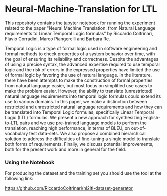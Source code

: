 # Neural-Machine-Translation for LTL


This reposiroty contains the jupyter notebook for running the experiment related to the paper "Neural Machine Translation: from Natural Language requirements to Linear Temporal Logic formulas” by Riccardo Coltrinari, Flavio Corradini, Marco Piangerelli and Barbara Re.

Temporal Logic is a type of formal logic used in software engineering and formal methods to check properties of a system behavior over time, with the goal of ensuring its reliability and correctness. Despite the advantages of using a precise syntax, the advanced expertise required to use temporal logic and the risk of errors in the expressed properties have limited the use of formal logic by favoring the use of natural language.
In the literature, there have been attempts to make the construction of formal properties from natural language easier, but most focus on simplified use cases to make the problem easier. However, the ability to translate (unrestricted) natural language requirements into temporal logic formulas could extend its use to various domains.
In this paper, we make a distinction between restricted and unrestricted natural language requirements and how they can be translated into Temporal Logic formulas, specifically Linear Temporal Logic (LTL) formulas. We present a new approach for synthesizing English-to-LTL pairs and we use pre-trained language models to perform the translation, reaching high performance, in terms of BLEU, on out-of-vocabulary test data-sets. We also propose a combined hierarchical solution to address the difficulties of fine-tuning a single model to translate both forms of requirements. Finally, we discuss potential improvements, both for the present work and more in general for the field.

### Using the Notebook

For producing the dataset and the training set you should use the tool at the following link: 

https://github.com/RiccardoColtrinari/nl2ltl-dataset-generator




